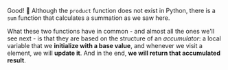 Good! :clap: Although the `product` function does not exist in Python, there is a `sum` function that calculates a summation as we saw here.

What these two functions have in common - and almost all the ones we'll see next - is that they are based on the structure of an _accumulator_: a local variable that we **initialize with a base value**, and whenever we visit a element, we will **update it**. And in the end, **we will return that accumulated result**.
